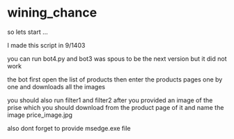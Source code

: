 # wining_chance
so lets start ...

I made this script in 9/1403 

you can run bot4.py and bot3 was spous to be the next version but it did not work

the bot first open the list of products then enter the products pages one by one and downloads all the images 

you should also run filter1 and filter2 after you provided an image of the prise which you should download from the product page of it and name the image price_image.jpg

also dont forget to provide msedge.exe file
